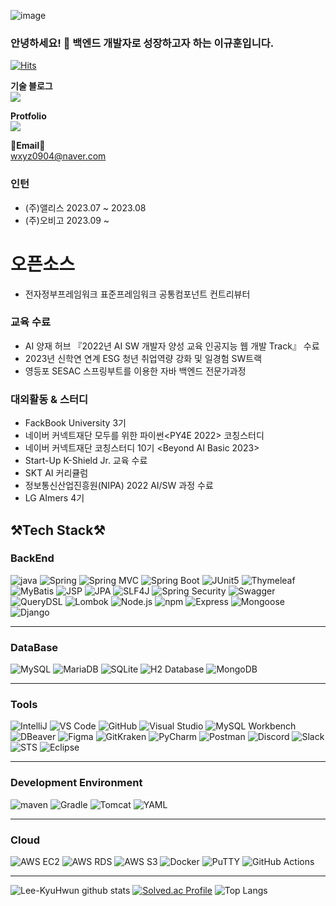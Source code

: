 ![image](https://github.com/Lee-Kyuhwun/Lee-Kyuhwun/assets/107871734/fac670e0-912c-4430-8c17-0399f86019db)



### 안녕하세요! 👋 백엔드 개발자로 성장하고자 하는 이규훈입니다. 

<!--
**Lee-Kyuhwun/Lee-Kyuhwun** is a ✨ _special_ ✨ repository because its `README.md` (this file) appears on your GitHub profile.

Here are some ideas to get you started:

- 🔭 I’m currently working on ...
- 🌱 I’m currently learning ...
- 👯 I’m looking to collaborate on ...
- 🤔 I’m looking for help with ...
- 💬 Ask me about ...
- 📫 How to reach me: ...
- 😄 Pronouns: ...
- ⚡ Fun fact: ...
-->



[![Hits](https://hits.seeyoufarm.com/api/count/incr/badge.svg?url=https%3A%2F%2Fgithub.com%2FLee-Kyuhwun%2Fhit-counter&count_bg=%2379C83D&title_bg=%23555555&icon=&icon_color=%23E7E7E7&title=hits&edge_flat=false)](https://hits.seeyoufarm.com)
<br>
<p>
    <Strong>기술 블로그</Strong><br>
    <a href="https://velog.io/@normalvector" target="_blank"><img src="https://img.shields.io/badge/Velog-000000?style=flat-square&logo=Velog&logoColor=20C997"/></a>
</p>
<p>
<Strong>Protfolio</Strong><br>
<a href="https://seed-collision-814.notion.site/edfd912afbbf4453b7bcf3398e850080?pvs=4" target="_blank">    
<img src="https://img.shields.io/badge/Notion-000000?style=flat-square&logo=Notion&logoColor=00000"/></a>
</p>    

<Strong>📧Email📧</Strong><br>wxyz0904@naver.com<br>
### 인턴

- (주)앨리스 2023.07 ~ 2023.08
- (주)오비고 2023.09 ~

# 오픈소스
- 전자정부프레임워크 표준프레임워크 공통컴포넌트 컨트리뷰터 

### 교육 수료

- AI 양재 허브 『2022년 AI SW 개발자 양성 교육 인공지능 웹 개발 Track』 수료
- 2023년 신학연 연계 ESG 청년 취업역량 강화 및 일경험 SW트랙
- 영등포 SESAC 스프링부트를 이용한 자바 백엔드 전문가과정 

### 대외활동 & 스터디

- FackBook University 3기
- 네이버 커넥트재단 모두를 위한 파이썬<PY4E 2022> 코칭스터디
- 네이버 커넥트재단 코칭스터디 10기 <Beyond AI Basic 2023>
- Start-Up K-Shield Jr. 교육 수료
- SKT AI 커리큘럼
- 정보통신산업진흥원(NIPA)  2022 AI/SW 과정 수료
- LG AImers 4기


## ⚒️Tech Stack⚒️

### BackEnd
![java](https://img.shields.io/badge/java-007396?style=for-the-badge&logo=JAVA&logoColor=white)
![Spring](https://img.shields.io/badge/spring-%236DB33F.svg?style=for-the-badge&logo=spring&logoColor=white)
![Spring MVC](https://img.shields.io/badge/Spring_MVC-6DB33F?style=for-the-badge&logo=spring&logoColor=white)
![Spring Boot](https://img.shields.io/badge/Spring_Boot-6DB33F?style=for-the-badge&logo=spring-boot)
![JUnit5](https://img.shields.io/badge/JUnit5-25A162?style=for-the-badge&logo=junit5&logoColor=white)
![Thymeleaf](https://img.shields.io/badge/Thymeleaf-005F0F?style=for-the-badge&logo=thymeleaf&logoColor=white)
![MyBatis](https://img.shields.io/badge/MyBatis-FCDC00?style=for-the-badge&logo=mybatis&logoColor=black)
![JSP](https://img.shields.io/badge/JSP-007396?style=for-the-badge&logo=java&logoColor=white)
![JPA](https://img.shields.io/badge/JPA-007396?style=for-the-badge&logo=java&logoColor=white)
![SLF4J](https://img.shields.io/badge/SLF4J-1B1818?style=for-the-badge&logo=log4j&logoColor=white)
![Spring Security](https://img.shields.io/badge/Spring_Security-6DB33F?style=for-the-badge&logo=spring&logoColor=white)
![Swagger](https://img.shields.io/badge/Swagger-85EA2D?style=for-the-badge&logo=swagger&logoColor=black)
![QueryDSL](https://img.shields.io/badge/QueryDSL-000000?style=for-the-badge&logo=simpleicons&logoColor=white)
![Lombok](https://img.shields.io/badge/Lombok-BC4521?style=for-the-badge&logo=lombok&logoColor=white)
![Node.js](https://img.shields.io/badge/Node.js-339933?style=for-the-badge&logo=nodedotjs&logoColor=white)
![npm](https://img.shields.io/badge/npm-CB3837?style=for-the-badge&logo=npm&logoColor=white)
![Express](https://img.shields.io/badge/Express-000000?style=for-the-badge&logo=express&logoColor=white)
![Mongoose](https://img.shields.io/badge/Mongoose-880000?style=for-the-badge&logo=mongoose&logoColor=white)
![Django](https://img.shields.io/badge/Django-092E20?style=for-the-badge&logo=django&logoColor=white)

------------
### DataBase
![MySQL](https://img.shields.io/badge/MySQL-4479A1?style=for-the-badge&logo=mysql&logoColor=white)
![MariaDB](https://img.shields.io/badge/MariaDB-003545?style=for-the-badge&logo=mariadb&logoColor=white)
![SQLite](https://img.shields.io/badge/SQLite-07405E?style=for-the-badge&logo=sqlite&logoColor=white)
![H2 Database](https://img.shields.io/badge/H2_Database-EF5C5C?style=for-the-badge)
![MongoDB](https://img.shields.io/badge/MongoDB-47A248?style=for-the-badge&logo=mongodb&logoColor=white)

-------
### Tools
![IntelliJ](https://img.shields.io/badge/IntelliJ-000000?style=for-the-badge&logo=intellij-idea&logoColor=white)
![VS Code](https://img.shields.io/badge/VS_Code-007ACC?style=for-the-badge&logo=visual-studio-code&logoColor=white)
![GitHub](https://img.shields.io/badge/GitHub-181717?style=for-the-badge&logo=github&logoColor=white)
![Visual Studio](https://img.shields.io/badge/Visual_Studio-5C2D91?style=for-the-badge&logo=visual-studio&logoColor=white)
![MySQL Workbench](https://img.shields.io/badge/MySQL_Workbench-4479A1?style=for-the-badge&logo=mysql&logoColor=white)
![DBeaver](https://img.shields.io/badge/DBeaver-5C2D91?style=for-the-badge&logo=dbeaver&logoColor=white)
![Figma](https://img.shields.io/badge/Figma-F24E1E?style=for-the-badge&logo=figma&logoColor=white)
![GitKraken](https://img.shields.io/badge/GitKraken-179287?style=for-the-badge&logo=gitkraken&logoColor=white)
![PyCharm](https://img.shields.io/badge/PyCharm-1F1F1F?style=for-the-badge&logo=pycharm&logoColor=white)
![Postman](https://img.shields.io/badge/Postman-FF6C37?style=for-the-badge&logo=postman&logoColor=white)
![Discord](https://img.shields.io/badge/Discord-7289DA?style=for-the-badge&logo=discord&logoColor=white)
![Slack](https://img.shields.io/badge/Slack-4A154B?style=for-the-badge&logo=slack&logoColor=white)
 ![STS](https://img.shields.io/badge/STS-6DB33F?style=for-the-badge&logo=spring&logoColor=white)
![Eclipse](https://img.shields.io/badge/Eclipse-2C2255?style=for-the-badge&logo=eclipse&logoColor=white)

------
### Development Environment
![maven](https://img.shields.io/badge/Maven-C71A36?style=for-the-badge&logo=apache-maven&logoColor=white)
![Gradle](https://img.shields.io/badge/Gradle-02303A?style=for-the-badge&logo=gradle&logoColor=white)
![Tomcat](https://img.shields.io/badge/Tomcat-F8DC75?style=for-the-badge&logo=apache-tomcat&logoColor=black)
![YAML](https://img.shields.io/badge/YAML-000000?style=for-the-badge&logo=yaml&logoColor=white)

-----
### Cloud
![AWS EC2](https://img.shields.io/badge/AWS%20EC2-232F3E?style=for-the-badge&logo=amazon-aws&logoColor=white)
![AWS RDS](https://img.shields.io/badge/AWS%20RDS-232F3E?style=for-the-badge&logo=amazon-aws&logoColor=white)
![AWS S3](https://img.shields.io/badge/AWS%20S3-569A31?style=for-the-badge&logo=amazon-aws&logoColor=white)
![Docker](https://img.shields.io/badge/Docker-2496ED?style=for-the-badge&logo=docker&logoColor=white)
![PuTTY](https://img.shields.io/badge/PuTTY-2E3440?style=for-the-badge&logo=putty&logoColor=white)
![GitHub Actions](https://img.shields.io/badge/GitHub_Actions-2E3440?style=for-the-badge&logo=github-actions&logoColor=white)

-----
<div>
    
![Lee-KyuHwun github stats](https://github-readme-stats.vercel.app/api?username=Lee-Kyuhwun&show_icons=true&theme=dark)
[![Solved.ac Profile](http://mazassumnida.wtf/api/v2/generate_badge?boj=dlrbgns0904)](https://solved.ac/dlrbgns0904/)
![Top Langs](https://github-readme-stats.vercel.app/api/top-langs/?username=Lee-Kyuhwun)



    
</div>
